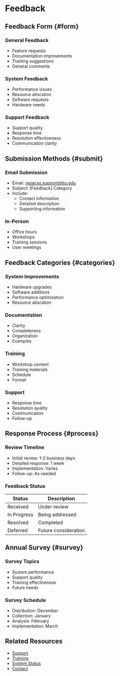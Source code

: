 # Feedback

## Feedback Form {#form}

### General Feedback
- Feature requests
- Documentation improvements
- Training suggestions
- General comments

### System Feedback
- Performance issues
- Resource allocation
- Software requests
- Hardware needs

### Support Feedback
- Support quality
- Response time
- Resolution effectiveness
- Communication clarity

## Submission Methods {#submit}

### Email Submission
- Email: repacss.support@ttu.edu
- Subject: [Feedback] Category
- Include:
  - Contact information
  - Detailed description
  - Supporting information

### In-Person
- Office hours
- Workshops
- Training sessions
- User meetings

## Feedback Categories {#categories}

### System Improvements
- Hardware upgrades
- Software additions
- Performance optimization
- Resource allocation

### Documentation
- Clarity
- Completeness
- Organization
- Examples

### Training
- Workshop content
- Training materials
- Schedule
- Format

### Support
- Response time
- Resolution quality
- Communication
- Follow-up

## Response Process {#process}

### Review Timeline
- Initial review: 1-2 business days
- Detailed response: 1 week
- Implementation: Varies
- Follow-up: As needed

### Feedback Status
| Status | Description |
|--------|-------------|
| Received | Under review |
| In Progress | Being addressed |
| Resolved | Completed |
| Deferred | Future consideration |

## Annual Survey {#survey}

### Survey Topics
- System performance
- Support quality
- Training effectiveness
- Future needs

### Survey Schedule
- Distribution: December
- Collection: January
- Analysis: February
- Implementation: March

## Related Resources

- [Support](support.md)
- [Training](training.md)
- [System Status](system-status.md)
- [Contact](contact.md)
